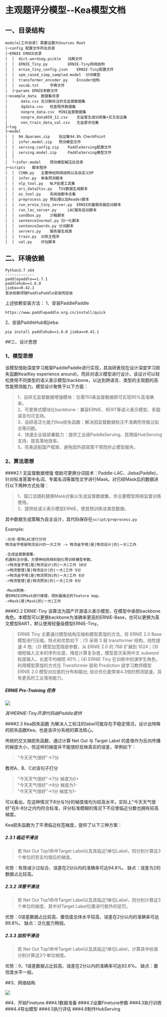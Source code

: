 # 主观题评分模型--Kea模型文档

## 一、目录结构
```
module[工作目录] 需要设置为Sources Root
|─config 配置文件所在目录
|─ERNIE ERNIE目录
│  │  dict.wordseg.pickle   词典文件
│  │  ERNIE_Tiny.py         ERNIE-Tiny网络结构
│  │  ernie_tiny_config.json    ERNIE-Tiny配置文件
│  │  spm_cased_simp_sampled.model  分词模型
│  │  transformer_encoder.py    Encoder结构
│  │  vocab.txt     字典文件
│  ├─params ERNIE参数文件
|─example_data  数据集目录
│      data.csv 无分数标注的无监督数据集
│      dgdata.csv   检查程序数据集
│      nonpre_data.csv  MINI监督数据集
│      nonpre_data850_12.csv    无监督生成训练集+交叉验证集
│      non_train_data_val.csv   无监督评估集
├─log
├─model
│  │  94.8params.zip    验证集94.8% CheckPoint
│  │  infer.model.zip   预测模型文件
│  │  serving.config.zip    PaddleServing配置文件
│  │  serving.model.zip     PaddleServing模型文件
│  │
│  └─infer.model    预测模型解压后目录
├─scripts   脚本程序
│  │  CSNN.py   主要神经网络结构以及自定义OP
│  │  infer.py  单条预测脚本
│  │  nlp_tool.py   NLP处理工具集
│  │  ori_data2tsv.py   TSV数据生成脚本
│  │  os_tool.py    系统级脚本合集
│  │  preprocess.py 预处理以及Reader脚本
│  │  run_ernie_tiny_server.py  ERNIE向量服务器启动脚本
│  │  run_lac_server.py     LAC服务启动脚本
│  │  sandbox.py    沙箱脚本
│  │  sentence2normal.py 归一化脚本
│  │  sentence2words.py 分词脚本
│  │  servers.py    服务器生成类
│  │  train.py  训练主程序
│  │  val.py    评估脚本
```
## 二、环境依赖
```
Python3.7 x64
-------------
paddlepaddle==1.7.1
paddlehub==1.6.0
jieba==0.42.1
其余依赖项随PaddlePaddle安装而安装
```
上述依赖安装方法：
1、安装PaddlePaddle

`https://www.paddlepaddle.org.cn/install/quick`

2、安装PaddleHub和jieba:

`pip install paddlehub==1.6.0 jieba==0.42.1`

##三、设计思想

### 1、模型思想

该模型借助深度学习框架PaddlePaddle进行实现，其自研表现在设计深度学习损失函数Kea(Key experience around)，而非对语义模型进行设计。该设计可以轻松使用不同类型的语义表示模型/backbone，以达到跨语言、类型的主观题的高性能预测能力。模型设计聚焦于以下方面：

>1、自研无监督数据增强模块：仅需150条监督数据即可实现95%高准确率。  
>2、可更换式模块化backbone：兼容ERNIE、BERT等语义表示模型，多国语言均可支持。  
>3、自研高泛化能力Kea损失函数：解决因监督数据标注不准确而导致过拟合等问题。  
>4、快速企业级部署能力：提供工业级PaddleServing、民用级HubServing支持，提高落地效率。  
>5、完美适配国产框架，避免因外部政策干预而终止模型服务。

### 2、算法思想

####2.1 无监督数据增强
借助可更换分词技术：Paddle-LAC、Jieba(Paddle)，针对标准答案中名词、专属名词等属性文字进行Mask。对已经Mask后的数据进行以下两种方式处理：
>1、窗口法随机替换Mask对象以生成监督数据集，供主要模型网络监督训练使用。  
>2、提供给语义表示模型ERNIE，使其预训练该类型数据。

其中数据生成策略为自主设计，其代码保存在`script/preprocess.py`

Example:
```
-分词-使用LAC进行分词
物流金字塔是物流设计的一大工作 -> 物流金字塔|是|物流设计|的|一大|工作

-生成监督数据集-
机器标注分值，方便神经网络初始化预训练模型参数。
->物流金字塔|是|物流设计|的|一大|工作 10分
->物流管理|是|物流设计|的|一大|工作 5分
->物流金字塔|是|物流预测|的|一大|工作 6分
->物流管理|是|物流预测|的|一大|工作 0分

-Mask转换-
使ERNIE对Mask进行推理，得到最接近的feature map。
->Mask|是|Mask|的|一大|工作

```
####2.2 ERNIE-Tiny
该算法为国产开源语义表示模型，在模型中承担backbone角色。本模型可以更换backbone为准确率更高的ERNIE-Base，也可以更换为英文模型BART，默认使用轻量级模型ERNIE-Tiny。

>ERNIE Tiny 主要通过模型结构压缩和模型蒸馏的方法，将 ERNIE 2.0 Base 模型进行压缩。特点和优势如下：(1) 采用 3 层 transformer 结构，线性提速 4 倍;（2) 模型加宽隐层参数，从 ERNIE 2.0 的 768 扩展到 1024；(3) 缩短输入文本的序列长度，降低计算复杂度，模型首次采用中文 subword 粒度输入，长度平均缩短 40%；(4) ERNIE Tiny 在训练中扮演学生角色，利用模型蒸馏的方式在 Transformer 层和 Prediction 层学习教师模型 ERNIE 2.0 模型对应层的分布和输出; 综合优化能带来4.3倍的预测提速，具有更高的工业落地能力。

##### ERNIE Pre-Training 任务
![](https://raw.githubusercontent.com/PaddlePaddle/ERNIE/develop/.metas/ernie2.0_model.png)  

_其中ERNIE-Tiny开源代码由Paddle提供_

####2.3 Kea损失函数
为解决人工标注的label可能存在不稳定情况，设计出特殊的损失函数Kea，也是该评分系统的算法核心。

传统的交叉熵损失函数，通过计算 Net Out 与 Target Label 的差值作为反向传播的梯度大小，但这样的梯度并不能很好反映真实的误差，举例如下：
>"今天天气很好"->7分  

教师A、B、C对该句子打分

>"今天天气很好"->7分  梯度为0+  
>"今天天气很好"->8分  梯度为1-  
>"今天天气很好"->1分  梯度为1-  

可以看出，在这种情况下8分与1分的梯度值均为较高水平。实际上"今天天气很好"在6-8分之内均符合标准，评分标准模糊的情况下不应使临近分数也拥有较高梯度。

Kea损失函数为了平滑临近标签梯度，提供了以下三种方案：

##### 2.3.1 临近平滑法
>若 Net Out Top1命中Target Label以及其临近1单位Label，则分别计算这3个单位的剪去均值后的梯度。

优势：有效减少过拟合、误差在2分以内的准确率可达94.8%。
缺点：误差为2的数据占比较高。

##### 2.3.2 洋葱平滑法
>若 Net Out Top1命中Target Label以及其临近1单位Label，则分别计算这3个单位的梯度，其中对Target Label位置进行额外的惩罚。  

优势：0误差数据占比较高、置信度总体水平较高、误差在2分以内的准确率可达89.8%。
缺点：泛化能力稍弱。

##### 2.3.3 加权平滑法
>若 Net Out Top1命中Target Label以及其临近1单位Label，计算其中权值分别计算这3个单位梯度。  

优势：0、1误差数据占比较高、误差在2分以内的准确率可达92.6%。
缺点：置信度水平一般。

##3、网络结构

![](./网络结构图.png)

##4、开始Finetune
###4.1数据准备
###4.2设置Finetune参数
###4.3执行训练
###4.4导出模型
###4.5执行评估
###4.6制作HubServing